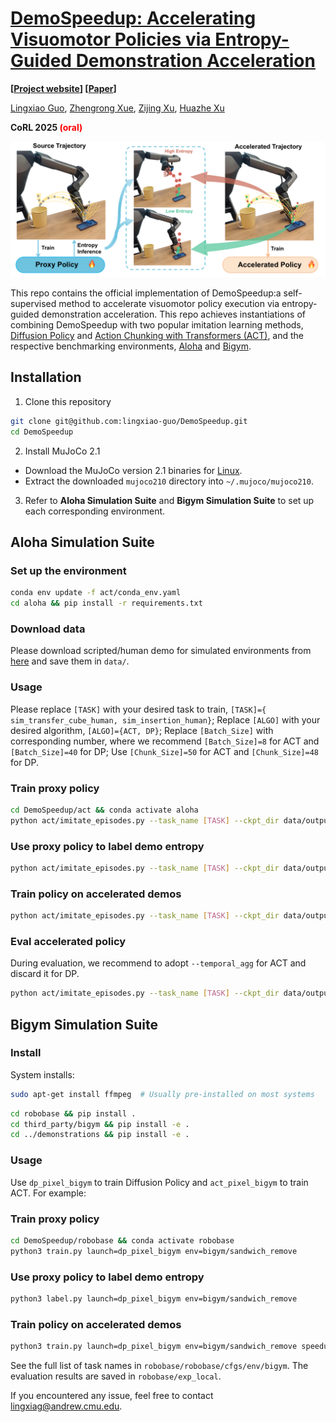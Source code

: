 # [DemoSpeedup: Accelerating Visuomotor Policies via Entropy-Guided Demonstration Acceleration ](https://demospeedup.github.io/)

**[[Project website](https://demospeedup.github.io/)] [[Paper](https://arxiv.org/html/2506.05064v1)]**

[Lingxiao Guo](https://lingxiao-guo.github.io/), [Zhengrong Xue](https://steven-xzr.github.io/), [Zijing Xu](https://demospeedup.github.io/), [Huazhe Xu](http://hxu.rocks/)

**CoRL 2025 <span style="color:red">(oral)</span>**

![](media/teaser.png)

This repo contains the official implementation of DemoSpeedup:a self-supervised method to accelerate visuomotor policy execution via entropy-guided demonstration acceleration.  This repo achieves instantiations of combining DemoSpeedup with two popular imitation learning methods, [Diffusion Policy](https://arxiv.org/abs/2303.04137) and [Action Chunking with Transformers (ACT)](https://arxiv.org/abs/2304.13705), and the respective benchmarking environments, [Aloha](https://github.com/lucys0/awe) and [Bigym](https://chernyadev.github.io/bigym/).


## Installation
1. Clone this repository
```bash
git clone git@github.com:lingxiao-guo/DemoSpeedup.git
cd DemoSpeedup
```

2. Install MuJoCo 2.1
* Download the MuJoCo version 2.1 binaries for [Linux](https://mujoco.org/download/mujoco210-linux-x86_64.tar.gz).
* Extract the downloaded `mujoco210` directory into `~/.mujoco/mujoco210`.

3. Refer to  **Aloha Simulation Suite** and **Bigym Simulation Suite** to set up each corresponding environment.


## Aloha Simulation Suite
### Set up the environment
```bash
conda env update -f act/conda_env.yaml
cd aloha && pip install -r requirements.txt 
```

### Download data
Please download scripted/human demo for simulated environments from [here](https://drive.google.com/drive/folders/1gPR03v05S1xiInoVJn7G7VJ9pDCnxq9O) and save them in `data/`.



### Usage
Please replace `[TASK]` with your desired task to train, `[TASK]={ sim_transfer_cube_human, sim_insertion_human}`; Replace `[ALGO]` with your desired algorithm, `[ALGO]={ACT, DP}`; Replace `[Batch_Size]` with corresponding number, where we recommend `[Batch_Size]=8` for ACT and `[Batch_Size]=40` for DP; Use `[Chunk_Size]=50` for ACT and `[Chunk_Size]=48` for DP.


### Train proxy policy
```bash
cd DemoSpeedup/act && conda activate aloha
python act/imitate_episodes.py --task_name [TASK] --ckpt_dir data/outputs/[ALGO]_ckpt/[TASK] --policy_class [ALGO] --kl_weight 10 --chunk_size [Chunk_Size] --hidden_dim 512 --batch_size [Batch_Size] --dim_feedforward 3200 --num_epochs 16000 --lr 1e-5 --seed 0 --temporal_agg 
```
### Use proxy policy to label demo entropy 
```bash
python act/imitate_episodes.py --task_name [TASK] --ckpt_dir data/outputs/[ALGO]_ckpt/[TASK] --policy_class [ALGO] --kl_weight 10 --chunk_size [Chunk_Size] --hidden_dim 512 --batch_size [Batch_Size] --dim_feedforward 3200 --num_epochs 16000 --lr 1e-5 --seed 0 --temporal_agg  --label
```
### Train policy on accelerated demos
```bash
python act/imitate_episodes.py --task_name [TASK] --ckpt_dir data/outputs/[ALGO]_ckpt/[TASK] --policy_class [ALGO] --kl_weight 10 --chunk_size [Chunk_Size] --hidden_dim 512 --batch_size [Batch_Size] --dim_feedforward 3200 --num_epochs 16000 --lr 1e-5 --seed 0 --temporal_agg   --speedup
```
### Eval accelerated policy 
During evaluation, we recommend to adopt `--temporal_agg` for ACT and discard it for DP.
```bash
python act/imitate_episodes.py --task_name [TASK] --ckpt_dir data/outputs/[ALGO]_ckpt/[TASK] --policy_class [ALGO] --kl_weight 10 --chunk_size [Chunk_Size] --hidden_dim 512 --batch_size [Batch_Size] --dim_feedforward 3200 --num_epochs 16000 --lr 1e-5 --seed 0 --temporal_agg  --speedup --eval
```


## Bigym Simulation Suite

### Install

System installs:

```bash
sudo apt-get install ffmpeg  # Usually pre-installed on most systems
```

```bash
cd robobase && pip install .
cd third_party/bigym && pip install -e .
cd ../demonstrations && pip install -e .
```

### Usage
Use `dp_pixel_bigym` to train Diffusion Policy and `act_pixel_bigym` to train ACT. For example:

### Train proxy policy
```bash
cd DemoSpeedup/robobase && conda activate robobase
python3 train.py launch=dp_pixel_bigym env=bigym/sandwich_remove
```

### Use proxy policy to label demo entropy 
```bash
python3 label.py launch=dp_pixel_bigym env=bigym/sandwich_remove 
```

### Train policy on accelerated demos
```bash
python3 train.py launch=dp_pixel_bigym env=bigym/sandwich_remove speedup=True 
```


See the full list of task names in `robobase/robobase/cfgs/env/bigym`. The evaluation results are saved in  `robobase/exp_local`.

If you encountered any issue, feel free to contact lingxiag@andrew.cmu.edu.

